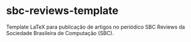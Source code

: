 # sbc-reviews-template
Template LaTeX para publicação de artigos no periódico SBC Reviews da Sociedade Brasileira de Computação (SBC).
